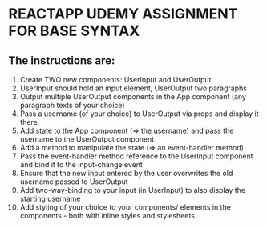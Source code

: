 <h1>REACTAPP UDEMY ASSIGNMENT FOR BASE SYNTAX</h1>
<h2>The instructions are:</h2>
<ol>
<li>Create TWO new components: UserInput and UserOutput</li>
<li>UserInput should hold an input element, UserOutput two paragraphs</li>
<li>Output multiple UserOutput components in the App component (any paragraph texts of your choice)</li>
<li>Pass a username (of your choice) to UserOutput via props and display it there</li>
<li>Add state to the App component (=> the username) and pass the username to the UserOutput component</li>
<li>Add a method to manipulate the state (=> an event-handler method)</li>
<li>Pass the event-handler method reference to the UserInput component and bind it to the input-change event</li>
<li>Ensure that the new input entered by the user overwrites the old username passed to UserOutput</li>
<li>Add two-way-binding to your input (in UserInput) to also display the starting username</li>
<li>Add styling of your choice to your components/ elements in the components - both with inline styles and stylesheets</li>

</ol>